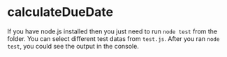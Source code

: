 # calculateDueDate

If you have node.js installed then you just need to run `node test` from the folder. You can select different test datas from `test.js`.
After you ran `node test`, you could see the output in the console.
